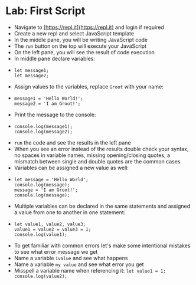 # Lab: First Script

* Navigate to [https://repl.it](https://repl.it) and login if required
* Create a new repl and select JavaScript template
* In the middle pane, you will be writing JavaScript code
* The `run` button on the top will execute your JavaScript
* On the left pane, you will see the result of code execution
* In middle pane declare variables:
* ```
  let message1;
  let message2;
  ```
* Assign values to the variables, replace `Groot` with your name:
* ```
  message1 = 'Hello World!';
  message2 = 'I am Groot!';
  ```
* Print the message to the console:
* ```
  console.log(message1);
  console.log(message2);
  ```
* `run` the code and see the results in the left pane
* When you see an error instead of the results double check your syntax, no spaces in variable names, missing opening/closing quotes, a mismatch between single and double quotes are the common cases
* Variables can be assigned a new value as well:
* ```
  let message = 'Hello World';
  console.log(message);
  message = 'I am Groot!';
  console.log(message);
  ```
* Multiple variables can be declared in the same statements and assigned a value from one to another in one statement:
* ```
  let value1, value2, value3;
  value1 = value2 = value3 = 1;
  console.log(value1);
  ```
* To get familiar with common errors let's make some intentional mistakes to see what error message we get
* Name a variable `1value` and see what happens
* Name a variable `my value` and see what error you get
* Misspell a variable name when referencing it: `let value1 = 1; console.log(value2);`



